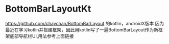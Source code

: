 # BottomBarLayoutKt
https://github.com/chaychan/BottomBarLayout  的kotlin，androidX版本
因为最近在学习kotlin并搭建框架，因此用kotlin写了一遍BottomBarLayout作为新框架底部导航栏UI,用法参考上面链接
